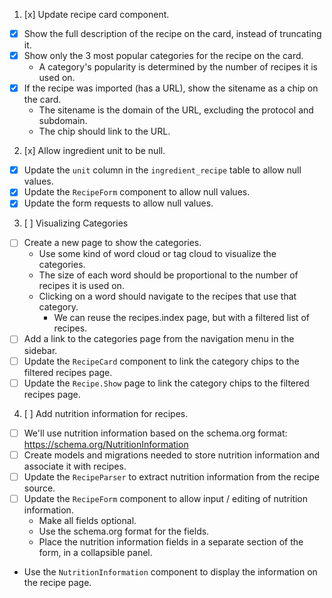 1. [x] Update recipe card component.
  - [x] Show the full description of the recipe on the card, instead of truncating it.
  - [x] Show only the 3 most popular categories for the recipe on the card.
    - A category's popularity is determined by the number of recipes it is used on.
  - [x] If the recipe was imported (has a URL), show the sitename as a chip on the card.
    - The sitename is the domain of the URL, excluding the protocol and subdomain.
    - The chip should link to the URL.
2. [x] Allow ingredient unit to be null.
  - [x] Update the `unit` column in the `ingredient_recipe` table to allow null values.
  - [x] Update the `RecipeForm` component to allow null values.
  - [x] Update the form requests to allow null values.
3. [ ] Visualizing Categories
  - [ ] Create a new page to show the categories.
    - Use some kind of word cloud or tag cloud to visualize the categories.
    - The size of each word should be proportional to the number of recipes it is used on.
    - Clicking on a word should navigate to the recipes that use that category.
      - We can reuse the recipes.index page, but with a filtered list of recipes.
  - [ ] Add a link to the categories page from the navigation menu in the sidebar.
  - [ ] Update the `RecipeCard` component to link the category chips to the filtered recipes page.
  - [ ] Update the `Recipe.Show` page to link the category chips to the filtered recipes page.
4. [ ] Add nutrition information for recipes.
  - [ ] We'll use nutrition information based on the schema.org format: https://schema.org/NutritionInformation
  - [ ] Create models and migrations needed to store nutrition information and associate it with recipes.
  - [ ] Update the `RecipeParser` to extract nutrition information from the recipe source.
  - [ ] Update the `RecipeForm` component to allow input / editing of nutrition information.
    - Make all fields optional.
    - Use the schema.org format for the fields.
    - Place the nutrition information fields in a separate section of the form, in a collapsible panel.
  - Use the `NutritionInformation` component to display the information on the recipe page.
